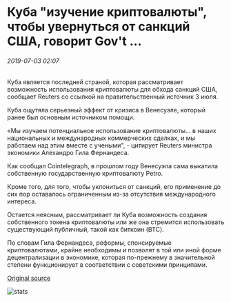 # Куба "изучение криптовалюты", чтобы увернуться от санкций США, говорит Gov't ...

###### 2019-07-03 02:07

Куба является последней страной, которая рассматривает возможность использования криптовалюты для обхода санкций США, сообщает Reuters со ссылкой на правительственный источник 3 июля.

Куба ощутяла серьезный эффект от кризиса в Венесуэле, который ранее был основным источником помощи.

«Мы изучаем потенциальное использование криптовалюты... в наших национальных и международных коммерческих сделках, и мы работаем над этим вместе с учеными", - цитирует Reuters министра экономики Алехандро Гила Фернандеса.

Как сообщал Cointelegraph, в прошлом году Венесуэла сама выкатила собственную государственную криптовалюту Petro.

Кроме того, для того, чтобы уклониться от санкций, его применение до сих пор оставалось ограниченным из-за отсутствия международного интереса.

Остается неясным, рассматривает ли Куба возможность создания собственного токена криптовалюты или же она стремится использовать существующий публичный, такой как биткоин (BTC).

По словам Гила Фернандеса, реформы, спонсируемые криптовалютами, крайне необходимы и позволят в той или иной форме децентрализации в экономике, которая по-прежнему в значительной степени функционирует в соответствии с советскими принципами.

[Original source](https://cointelegraph.com/news/cuba-studying-cryptocurrency-to-dodge-us-sanctions-says-govt)

![stats](https://c.statcounter.com/11760860/0/a89fa40b/1/ "stats")